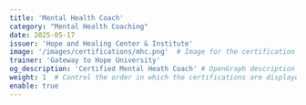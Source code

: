 ```yaml
---
title: 'Mental Health Coach'
category: "Mental Health Coaching"
date: 2025-05-17
issuer: 'Hope and Healing Center & Institute'
image: '/images/certifications/mhc.png'  # Image for the certification
trainer: 'Gateway to Hope University'
og_description: 'Certified Mental Heath Coach' # OpenGraph description for this page
weight: 1  # Control the order in which the certifications are displayed
enable: true
---
```

